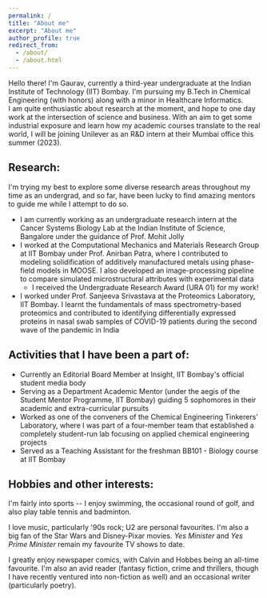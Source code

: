 ```yaml
---
permalink: /
title: "About me"
excerpt: "About me"
author_profile: true
redirect_from: 
  - /about/
  - /about.html
---
```


Hello there! I'm Gaurav, currently a third-year undergraduate at the Indian Institute of Technology (IIT) Bombay. I'm pursuing my B.Tech in Chemical Engineering (with honors) along with a minor in Healthcare Informatics. \
I am quite enthusiastic about research at the moment, and hope to one day work at the intersection of science and business. With an aim to get some industrial exposure and learn how my academic courses translate to the real world, I will be joining Unilever as an R&D intern at their Mumbai office this summer (2023).

## Research:
I'm trying my best to explore some diverse research areas throughout my time as an undergrad, and so far, have been lucky to find amazing mentors to guide me while I attempt to do so.
 - I am currently working as an undergraduate research intern at the Cancer Systems Biology Lab at the Indian Institute of Science, Bangalore under the guidance of Prof. Mohit Jolly
 - I worked at the Computational Mechanics and Materials Research Group at IIT Bombay under Prof. Anirban Patra, where I contributed to modeling solidification of additively manufactured metals using phase-field models in MOOSE. I also developed an image-processing pipeline to compare simulated microstructural attributes with experimental data
    - I received the Undergraduate Research Award (URA 01) for my work!
 - I worked under Prof. Sanjeeva Srivastava at the Proteomics Laboratory, IIT Bombay. I learnt the fundamentals of mass spectrometry-based proteomics and contributed to identifying differentially expressed proteins in nasal swab samples of COVID-19 patients during the second wave of the pandemic in India
 
## Activities that I have been a part of:
 - Currently an Editorial Board Member at Insight, IIT Bombay's official student media body
 - Serving as a Department Academic Mentor (under the aegis of the Student Mentor Programme, IIT Bombay) guiding 5 sophomores in their academic and extra-curricular pursuits
  - Worked as one of the conveners of the Chemical Engineering Tinkerers' Laboratory, where I was part of a four-member team that established a completely student-run lab focusing on applied chemical engineering projects
  - Served as a Teaching Assistant for the freshman BB101 - Biology course at IIT Bombay 
  
## Hobbies and other interests:
I'm fairly into sports -- I enjoy swimming, the occasional round of golf, and also play table tennis and badminton.

I love music, particularly '90s rock; U2 are personal favourites. I'm also a big fan of the Star Wars and Disney-Pixar movies. *Yes Minister* and *Yes Prime Minister* remain my favourite TV shows to date.

I greatly enjoy newspaper comics, with Calvin and Hobbes being an all-time favourite. I'm also an avid reader (fantasy fiction, crime and thrillers, though I have recently ventured into non-fiction as well) and an occasional writer (particularly poetry). 


